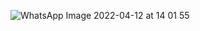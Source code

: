 ![WhatsApp Image 2022-04-12 at 14 01 55](https://user-images.githubusercontent.com/101188052/162904375-eb627fff-292c-498f-b448-d4d3ad1cf66f.jpeg)
